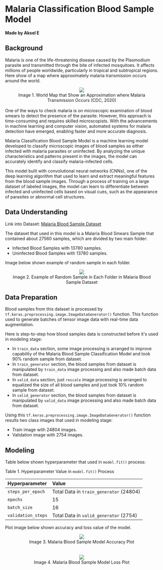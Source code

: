 # Malaria Classification Blood Sample Model

**Made by Aksel E**

## Background

Malaria is one of the life-threatening disease caused by the Plasmodium parasite and transmitted through the bite of infected mosquitoes. It affects millions of people worldwide, particularly in tropical and subtropical regions. Here show of a map where approximately malaria transmission occurs around the world.

<div align= "center">
  <img src="https://github.com/akselea/Malaria-Classification-Image/assets/116968275/da3bfd13-2ba2-4fe6-997a-03d8aba85ec1">
</div>

<div align= "center">
  Image 1. World Map that Show an Approximation where Malaria Transmission Occurs (CDC, 2020)
</div>

<br>
One of the ways to check malaria is on microscopic examination of blood smears to detect the presence of the parasite. However, this approach is time-consuming and requires skilled microscopists. With the advancements in machine learning and computer vision, automated systems for malaria detection have emerged, enabling faster and more accurate diagnosis.

Malaria Classification Blood Sample Model is a machine learning model developed to classify microscopic images of blood samples as either infected with malaria parasites or uninfected. By analyzing the unique characteristics and patterns present in the images, the model can accurately identify and classify malaria-infected cells.

This model bulit with convolutional neural networks (CNNs), one of the deep learning algorithm that used to learn and extract meaningful features from the blood sample images. Through a process of training on a large dataset of labeled images, the model can learn to differentiate between infected and uninfected cells based on visual cues, such as the appearance of parasites or abnormal cell structures.

## Data Understanding

Link into Dataset: [Malaria Blood Sample Dataset](https://www.kaggle.com/datasets/iarunava/cell-images-for-detecting-malaria)

The dataset that used in this model is a Malaria Blood Smears Sample that contained about 27560 samples, which are divided by two main folder:
- Infected Blood Samples with 13780 samples.
- Uninfected Blood Samples with 13780 samples.

Image below shown example of random sample in each folder.

<div align= "center">
  <img src="https://github.com/akselea/Malaria-Classification-Image/assets/116968275/2932b190-9012-459e-af56-c711ccce0aa0">
</div>

<div align= "center">
  Image 2. Example of Random Sample in Each Folder in Malaria Blood Sample Dataset
</div>

## Data Preparation

Blood samples from this dataset is processed by `tf.keras.preprocessing.image.ImageDataGenerator()` function. This function used to generate batches of tensor image data with real-time data augmentation.

Here is step-to-step how blood samples data is constructed before it's used in modeling stage:

- In `train_data` section, some image processing is arranged to improve capability of the Malaria Blood Sample Classification Model and took 90% random sample from dataset.
- In `train_generator` section, the blood samples from dataset is manipulated by `train_data` image processing and also made batch data from dataset.
- In `valid_data` section, just `rescale` image processing is arranged to equalized the size of all blood samples and just took 10% random sample from dataset.
- In `valid_generator` section, the blood samples from dataset is manipulated by `valid_data` image processing and also made batch data from dataset.

Using this `tf.keras.preprocessing.image.ImageDataGenerator()` function results two class images that used in modeling stage:

- Train image with 24804 images.
- Validation image with 2754 images.

## Modeling

Table below shown hyperparameter that used in `model.fit()` process:

Table 1. Hyperparameter Value in `model.fit()` Process

|   Hyperparameter   |                  Value                  |
|:-------------------|:----------------------------------------|
| `steps_per_epoch`  | Total Data in `train_generator` (24804) |
| `epochs`           |                    15                   |
| `batch_size`       |                    16                   |
| `validation_steps` |  Total Data in `valid_generator` (2754) |

Plot image below shown accuracy and loss value of the model.

<div align= "center">
  <img src="https://github.com/akselea/Malaria-Classification-Image/assets/116968275/f7ab7c71-db5b-459f-8187-4508e99cc46e">
</div>

<div align= "center">
  Image 3. Malaria Blood Sample Model Accuracy Plot
</div>

<br>
<br>

<div align= "center">
  <img src="https://github.com/akselea/Malaria-Classification-Image/assets/116968275/63f2ef60-4180-4087-96ee-6540bf298d3c">
</div>

<div align= "center">
  Image 4. Malaria Blood Sample Model Loss Plot
</div>
